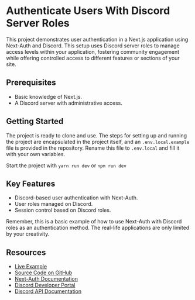 # Authenticate Users With Discord Server Roles

This project demonstrates user authentication in a Next.js application using Next-Auth and Discord. This setup uses Discord server roles to manage access levels within your application, fostering community engagement while offering controlled access to different features or sections of your site.

## Prerequisites

- Basic knowledge of Next.js.
- A Discord server with administrative access.

## Getting Started

The project is ready to clone and use. The steps for setting up and running the project are encapsulated in the project itself, and an `.env.local.example` file is provided in the repository. Rename this file to `.env.local` and fill it with your own variables.

Start the project with `yarn run dev` or `npm run dev`

## Key Features

- Discord-based user authentication with Next-Auth.
- User roles managed on Discord.
- Session control based on Discord roles.

Remember, this is a basic example of how to use Next-Auth with Discord roles as an authentication method. The real-life applications are only limited by your creativity.

## Resources

- [Live Example](http://lazyanime.com/)
- [Source Code on GitHub](#)
- [Next-Auth Documentation](https://next-auth.js.org/)
- [Discord Developer Portal](https://discord.com/developers/applications)
- [Discord API Documentation](https://discord.com/developers/docs/intro)
